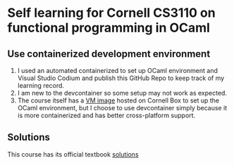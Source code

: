 # Self learning for Cornell CS3110 on functional programming in OCaml

## Use containerized development environment

1. I used an automated containerized to set up OCaml environment and Visual 
   Studio Codium and publish this GitHub Repo to keep track of my learning 
   record.
2. I am new to the devcontainer so some setup may not work as expected.
3. The course itself has a [VM image](https://github.com/cs3110/vm) hosted on Cornell Box to set up the OCaml environment, but I choose to use devcontainer simply because it is more containerized and has better cross-platform support.

## Solutions

This course has its official textbook [solutions](https://github.com/cs3110/textbook-solutions)